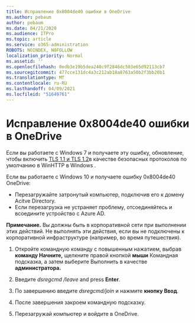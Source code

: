```yaml
---
title: Исправление 0x8004de40 ошибки в OneDrive
ms.author: pebaum
author: pebaum
ms.date: 04/21/2020
ms.audience: ITPro
ms.topic: article
ms.service: o365-administration
ROBOTS: NOINDEX, NOFOLLOW
localization_priority: Normal
ms.assetid: ''
ms.openlocfilehash: 0edb3e19b5dea240c9f2846dc503e65d92113cb7
ms.sourcegitcommit: 477cce131dc4a3c212ab18a8763a50b2f3bb20b1
ms.translationtype: MT
ms.contentlocale: ru-RU
ms.lasthandoff: 04/09/2021
ms.locfileid: "51649761"
---
```

# <a name="fix-0x8004de40-error-in-onedrive"></a>Исправление 0x8004de40 ошибки в OneDrive

Если вы работаете с Windows 7 и получаете эту ошибку, обновление, чтобы включить [TLS 1.1 и TLS 1.2](https://support.microsoft.com/topic/update-to-enable-tls-1-1-and-tls-1-2-as-default-secure-protocols-in-winhttp-in-windows-c4bd73d2-31d7-761e-0178-11268bb10392)в качестве безопасных протоколов по умолчанию в WinHTTP в Windows .

Если вы работаете с Windows 10 и получаете ошибку 0x8004de40 OneDrive:

- Перезагружайте затронутый компьютер, подключив его к домену Acitve Directory.
- Если перезагрузка не устраняет проблему, отсоединяйтесь и всоедините устройство с Azure AD. 

**Примечание.** Вы должны быть в корпоративной сети при выполнении этих действий. Не выполнять эти действия, если вы не подключены к корпоративной инфраструктуре (например, во время путешествия). 

1. Откройте командную команду с повышенным нажатием, выбрав **команду Начните,** щелкните правой кнопкой **мыши** Командная подсказка, а затем выберите Выполнить в качестве **администратора.**

1. Введите *dsregcmd /leave* and press **Enter**.

1. По завершению введите *dsregcmd/join* и нажмите **кнопку Ввод**.

1. После завершения закроем командную подсказку.

1. Перезагружай компьютер и войдите в OneDrive.